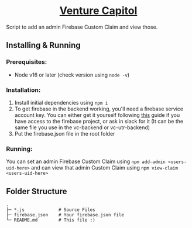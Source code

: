 <h1 align="center"><a href="https://venturecapitol.de/" target="_blank" noopener>Venture Capitol</a></h1>

Script to add an admin Firebase Custom Claim and view those.

## Installing & Running

### Prerequisites:

- Node v16 or later (check version using `node -v`)

### Installation:

1. Install initial dependencies using `npm i`
2. To get firebase in the backend working, you'll need a firebase service account key. You can either get it yourself following [this](https://firebase.google.com/docs/admin/setup) guide if you have access to the firebase project, or ask in slack for it (It can be the same file you use in the vc-backend or vc-utr-backend)
3. Put the firebase.json file in the root folder

### Running:

You can set an admin Firebase Custom Claim using `npm add-admin <users-uid-here>` and can view that admin Custom Claim using `npm view-claim <users-uid-here>`

## Folder Structure

```
.
├─ *.js             # Source Files
├─ firebase.json    # Your firebase.json file
└─ README.md        # This file :)
```
